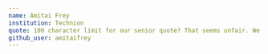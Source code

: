 ```yaml
---
name: Amitai Frey
institution: Technion
quote: 100 character limit for our senior quote? That seems unfair. We refuse to be constrained by these ru
github_user: amitaifrey
---
```

